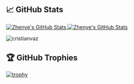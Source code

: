 
## &#x1f4c8; GitHub Stats



<a href="https://github.com/cristianvaz/cristianvaz">
  <img align="center" src="https://github-readme-stats.vercel.app/api/top-langs/?username=cristianvaz&hide=c%2B%2B,c,matlab,assembly&title_color=6aa6f8&text_color=8a919a&icon_color=6aa6f8&bg_color=22272e" alt="Zhenye's GitHub Stats" />
</a>

<a href="https://github.com/cristianvaz/cristianvaz">
  <img align="center" src="https://github-readme-stats.vercel.app/api?username=cristianvaz&show_icons=true&line_height=27&count_private=true&title_color=6aa6f8&text_color=8a919a&icon_color=6aa6f8&bg_color=22272e" alt="Zhenye's GitHub Stats" />
</a>

<p align="left"> <img src="https://komarev.com/ghpvc/?username=cristianvaz&color=green&style=plastic" alt="cristianvaz" /> </p>

## 🏆 GitHub Trophies

[![trophy](https://github-profile-trophy.vercel.app/?username=cristianvaz&theme=nord&column=7)](https://github.com/ryo-ma/github-profile-trophy)
